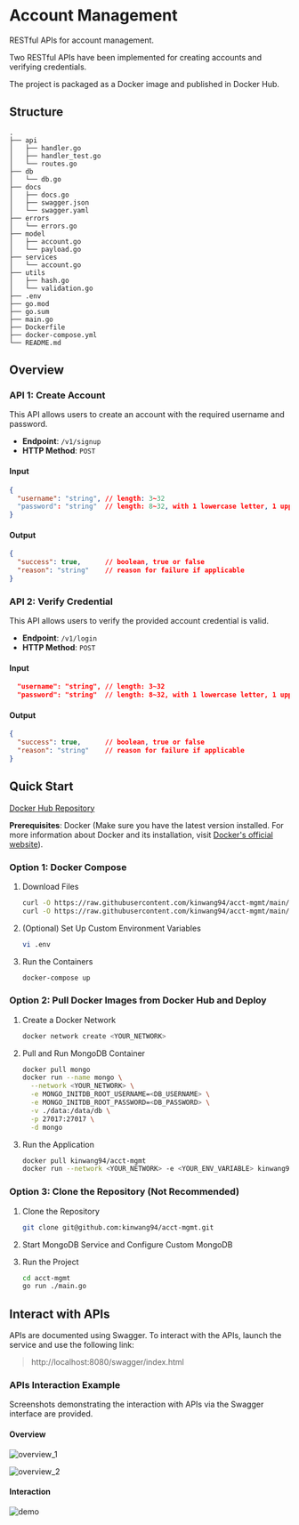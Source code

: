 # Account Management

RESTful APIs for account management.

Two RESTful APIs have been implemented for creating accounts and verifying credentials. 

The project is packaged as a Docker image and published in Docker Hub.

## Structure

```text
.
├── api
│   ├── handler.go
│   ├── handler_test.go
│   └── routes.go
├── db
│   └── db.go
├── docs
│   ├── docs.go
│   ├── swagger.json
│   └── swagger.yaml
├── errors
│   └── errors.go
├── model
│   ├── account.go
│   └── payload.go
├── services
│   └── account.go
├── utils
│   ├── hash.go
│   └── validation.go
├── .env
├── go.mod
├── go.sum
├── main.go
├── Dockerfile
├── docker-compose.yml
└── README.md
```

## Overview

### API 1: Create Account

This API allows users to create an account with the required username and password.

- **Endpoint**: `/v1/signup`
- **HTTP Method**: `POST`

#### Input

```json
{
  "username": "string", // length: 3~32
  "password": "string"  // length: 8~32, with 1 lowercase letter, 1 uppercase letter and 1 number
}
```

#### Output

```json
{
  "success": true,      // boolean, true or false
  "reason": "string"    // reason for failure if applicable
}
```

### API 2: Verify Credential

This API allows users to verify the provided account credential is valid.

- **Endpoint**: `/v1/login`
- **HTTP Method**: `POST`


#### Input

```json
  "username": "string", // length: 3~32
  "password": "string"  // length: 8~32, with 1 lowercase letter, 1 uppercase letter and 1 number
```

#### Output

```json
{
  "success": true,      // boolean, true or false
  "reason": "string"    // reason for failure if applicable
}
```

## Quick Start

[Docker Hub Repository](https://hub.docker.com/r/kinwang94/acct-mgmt)

**Prerequisites**: Docker (Make sure you have the latest version installed. For more information about Docker and its installation, visit [Docker's official website](https://www.docker.com/)).

### Option 1: Docker Compose

1. Download Files

    ```bash
    curl -O https://raw.githubusercontent.com/kinwang94/acct-mgmt/main/docker-compose.yml
    curl -O https://raw.githubusercontent.com/kinwang94/acct-mgmt/main/.env
    ```

2. (Optional) Set Up Custom Environment Variables

    ```bash
    vi .env
    ```

3. Run the Containers

    ```bash
    docker-compose up
    ```

### Option 2: Pull Docker Images from Docker Hub and Deploy

1. Create a Docker Network
    
    ```bash
    docker network create <YOUR_NETWORK>
    ```

2. Pull and Run MongoDB Container

    ```bash
    docker pull mongo
    docker run --name mongo \
      --network <YOUR_NETWORK> \
      -e MONGO_INITDB_ROOT_USERNAME=<DB_USERNAME> \
      -e MONGO_INITDB_ROOT_PASSWORD=<DB_PASSWORD> \
      -v ./data:/data/db \
      -p 27017:27017 \
      -d mongo
    ```

3. Run the Application

    ```bash
    docker pull kinwang94/acct-mgmt
    docker run --network <YOUR_NETWORK> -e <YOUR_ENV_VARIABLE> kinwang94/acct-mgmt
    ```

### Option 3: Clone the Repository (Not Recommended)

1. Clone the Repository

    ```bash
    git clone git@github.com:kinwang94/acct-mgmt.git
    ```
    
2. Start MongoDB Service and Configure Custom MongoDB

3. Run the Project

    ```bash
    cd acct-mgmt
    go run ./main.go
    ```

## Interact with APIs

APIs are documented using Swagger. To interact with the APIs, launch the service and use the following link:

> http://localhost:8080/swagger/index.html

### APIs Interaction Example

Screenshots demonstrating the interaction with APIs via the Swagger interface are provided.

#### Overview

![overview_1](./images/overview_1.png)

![overview_2](./images/overview_2.png)

#### Interaction

![demo](./images/demo.png)